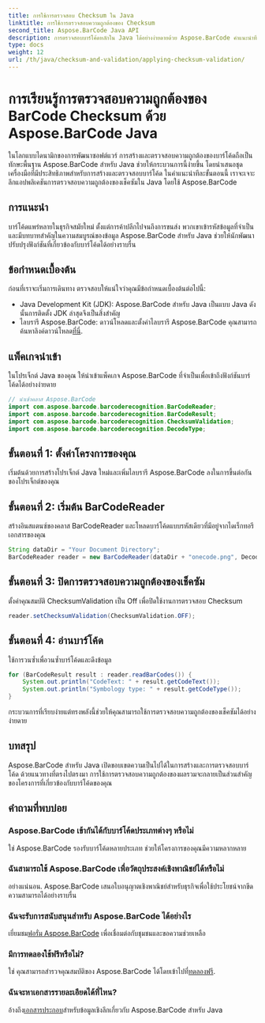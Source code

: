 ```yaml
---
title: การใช้การตรวจสอบ Checksum ใน Java
linktitle: การใช้การตรวจสอบความถูกต้องของ Checksum
second_title: Aspose.BarCode Java API
description: การตรวจสอบบาร์โค้ดหลักใน Java ได้อย่างง่ายดายด้วย Aspose.BarCode คำแนะนำทีละขั้นตอนสำหรับการตรวจสอบความถูกต้องของเช็คซัม เพิ่มความสมบูรณ์ของข้อมูลซอฟต์แวร์ของคุณ!
type: docs
weight: 12
url: /th/java/checksum-and-validation/applying-checksum-validation/
---
```

# การเรียนรู้การตรวจสอบความถูกต้องของ BarCode Checksum ด้วย Aspose.BarCode Java

ในโลกแบบไดนามิกของการพัฒนาซอฟต์แวร์ การสร้างและตรวจสอบความถูกต้องของบาร์โค้ดถือเป็นทักษะพื้นฐาน Aspose.BarCode สำหรับ Java ช่วยให้กระบวนการนี้ง่ายขึ้น โดยนำเสนอชุดเครื่องมือที่มีประสิทธิภาพสำหรับการสร้างและตรวจสอบบาร์โค้ด ในคำแนะนำทีละขั้นตอนนี้ เราจะเจาะลึกแอปพลิเคชันการตรวจสอบความถูกต้องของเช็คซัมใน Java โดยใช้ Aspose.BarCode

## การแนะนำ

บาร์โค้ดแพร่หลายในธุรกิจสมัยใหม่ ตั้งแต่การค้าปลีกไปจนถึงการขนส่ง พวกเขาเข้ารหัสข้อมูลที่จำเป็นและมีบทบาทสำคัญในความสมบูรณ์ของข้อมูล Aspose.BarCode สำหรับ Java ช่วยให้นักพัฒนาปรับปรุงฟังก์ชันที่เกี่ยวข้องกับบาร์โค้ดได้อย่างราบรื่น

## ข้อกำหนดเบื้องต้น

ก่อนที่เราจะเริ่มการเดินทาง ตรวจสอบให้แน่ใจว่าคุณมีข้อกำหนดเบื้องต้นต่อไปนี้:

- Java Development Kit (JDK): Aspose.BarCode สำหรับ Java เป็นแบบ Java ดังนั้นการติดตั้ง JDK ล่าสุดจึงเป็นสิ่งสำคัญ
-  ไลบรารี Aspose.BarCode: ดาวน์โหลดและตั้งค่าไลบรารี Aspose.BarCode คุณสามารถค้นหาลิงค์ดาวน์โหลด[ที่นี่](https://releases.aspose.com/barcode/java/).

## แพ็คเกจนำเข้า

ในโปรเจ็กต์ Java ของคุณ ให้นำเข้าแพ็คเกจ Aspose.BarCode ที่จำเป็นเพื่อเข้าถึงฟังก์ชันบาร์โค้ดได้อย่างง่ายดาย

```java
// นำเข้าคลาส Aspose.BarCode
import com.aspose.barcode.barcoderecognition.BarCodeReader;
import com.aspose.barcode.barcoderecognition.BarCodeResult;
import com.aspose.barcode.barcoderecognition.ChecksumValidation;
import com.aspose.barcode.barcoderecognition.DecodeType;
```

## ขั้นตอนที่ 1: ตั้งค่าโครงการของคุณ

เริ่มต้นด้วยการสร้างโปรเจ็กต์ Java ใหม่และเพิ่มไลบรารี Aspose.BarCode ลงในการขึ้นต่อกันของโปรเจ็กต์ของคุณ

## ขั้นตอนที่ 2: เริ่มต้น BarCodeReader

สร้างอินสแตนซ์ของคลาส BarCodeReader และโหลดบาร์โค้ดแบบรหัสเดียวที่มีอยู่จากไดเร็กทอรีเอกสารของคุณ

```java
String dataDir = "Your Document Directory";
BarCodeReader reader = new BarCodeReader(dataDir + "onecode.png", DecodeType.ONE_CODE);
```

## ขั้นตอนที่ 3: ปิดการตรวจสอบความถูกต้องของเช็คซัม

ตั้งค่าคุณสมบัติ ChecksumValidation เป็น Off เพื่อปิดใช้งานการตรวจสอบ Checksum

```java
reader.setChecksumValidation(ChecksumValidation.OFF);
```

## ขั้นตอนที่ 4: อ่านบาร์โค้ด

ใช้การวนซ้ำเพื่อวนซ้ำบาร์โค้ดและดึงข้อมูล

```java
for (BarCodeResult result : reader.readBarCodes()) {
    System.out.println("CodeText: " + result.getCodeText());
    System.out.println("Symbology type: " + result.getCodeType());
}
```

กระบวนการที่เรียบง่ายแต่ทรงพลังนี้ช่วยให้คุณสามารถใช้การตรวจสอบความถูกต้องของเช็คซัมได้อย่างง่ายดาย

## บทสรุป

Aspose.BarCode สำหรับ Java เปิดขอบเขตความเป็นไปได้ในการสร้างและการตรวจสอบบาร์โค้ด ด้วยแนวทางที่ตรงไปตรงมา การใช้การตรวจสอบความถูกต้องของผลรวมจะกลายเป็นส่วนสำคัญของโครงการที่เกี่ยวข้องกับบาร์โค้ดของคุณ

## คำถามที่พบบ่อย

### Aspose.BarCode เข้ากันได้กับบาร์โค้ดประเภทต่างๆ หรือไม่
ใช่ Aspose.BarCode รองรับบาร์โค้ดหลายประเภท ช่วยให้โครงการของคุณมีความหลากหลาย

### ฉันสามารถใช้ Aspose.BarCode เพื่อวัตถุประสงค์เชิงพาณิชย์ได้หรือไม่
อย่างแน่นอน. Aspose.BarCode เสนอใบอนุญาตเชิงพาณิชย์สำหรับธุรกิจเพื่อใช้ประโยชน์จากขีดความสามารถได้อย่างราบรื่น

### ฉันจะรับการสนับสนุนสำหรับ Aspose.BarCode ได้อย่างไร
 เยี่ยมชม[ฟอรั่ม Aspose.BarCode](https://forum.aspose.com/c/barcode/13) เพื่อเชื่อมต่อกับชุมชนและขอความช่วยเหลือ

### มีการทดลองใช้ฟรีหรือไม่?
 ใช่ คุณสามารถสำรวจคุณสมบัติของ Aspose.BarCode ได้โดยเข้าไปที่[ทดลองฟรี](https://releases.aspose.com/).

### ฉันจะหาเอกสารรายละเอียดได้ที่ไหน?
 อ้างถึง[เอกสารประกอบ](https://reference.aspose.com/barcode/java/)สำหรับข้อมูลเชิงลึกเกี่ยวกับ Aspose.BarCode สำหรับ Java

